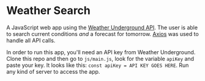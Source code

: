 # Weather Search

A JavaScript web app using the <a href="https://www.wunderground.com/weather/api/">Weather Underground API</a>. The user is able to search current conditions <i>and</i> a forecast for tomorrow. <a href="https://github.com/axios/axios">Axios</a> was used to handle all API calls.

In order to run this app, you'll need an API key from Weather Underground. Clone this repo and then go to `js/main.js`, look for the variable `apiKey` and paste your key. It looks like this: `const apiKey = API KEY GOES HERE`.  Run any kind of server to access the app.